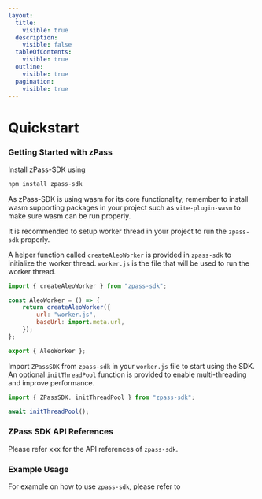 ```yaml
---
layout:
  title:
    visible: true
  description:
    visible: false
  tableOfContents:
    visible: true
  outline:
    visible: true
  pagination:
    visible: true
---
```


# Quickstart

### Getting Started with zPass

Install zPass-SDK using

```bash
npm install zpass-sdk
```

As zPass-SDK is using wasm for its core functionality, remember to install wasm supporting packages in your project such as `vite-plugin-wasm` to make sure wasm can be run properly.

It is recommended to setup worker thread in your project to run the `zpass-sdk` properly.

A helper function called `createAleoWorker` is provided in `zpass-sdk` to initialize the worker thread. `worker.js` is the file that will be used to run the worker thread.

```javascript
import { createAleoWorker } from "zpass-sdk";

const AleoWorker = () => {
    return createAleoWorker({
        url: "worker.js",
        baseUrl: import.meta.url,
    });
};

export { AleoWorker };
```

Import `ZPassSDK` from `zpass-sdk` in your `worker.js` file to start using the SDK. An optional `initThreadPool` function is provided to enable multi-threading and improve performance.

```javascript
import { ZPassSDK, initThreadPool } from "zpass-sdk";

await initThreadPool();
```

### ZPass SDK API References

Please refer xxx for the API references of `zpass-sdk`.

### Example Usage

For example on how to use `zpass-sdk`, please refer to

